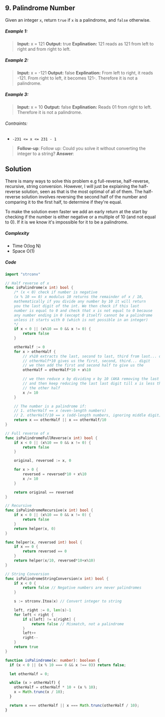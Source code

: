 ## 9. Palindrome Number

Given an integer `x`, return `true` if `x` is a palindrome, and `false` otherwise.

##### Example 1:

> **Input:** x = 121
> **Output:** true
> **Explination:** 121 reads as 121 from left to right and from right to left.

##### Example 2:

> **Input:** x = -121
> **Output:** false
> **Explination:** From left to right, it reads -121. From right to left, it becomes 121-. Therefore it is not a palindrome.

##### Example 3:

> **Input:** x = 10
> **Output:** false
> **Explination:** Reads 01 from right to left. Therefore it is not a palindrome.

###### Contraints:

- `-231 <= x <= 231 - 1`

> **Follow-up**: Follow up: Could you solve it without converting the integer to a string?
> **Answer**:

## Solution

There is many ways to solve this problem e.g full-reverse, half-reverse, recursive, string conversion.
However, I will just be explaining the half-reverse solution, seen as that is the most optimal of all of them.
The half-reverse solution involves reversing the second half of the number and comparing it to the first half, to determine if they're equal.

To make the solution even faster we add an early return at the start by checking if the number is either negative or a multiple of 10 (and not equal to 0).
If it is we know it's impossible for it to be a palindrome.

##### Complexity

- Time O(log N)
- Space O(1)

##### Code

```go
import "strconv"

// Half reverse of x
func isPalindrome(x int) bool {
	/* (x < 0) check if number is negative
	(x % 10 == 0) x modulus 10 returns the remainder of x / 10,
	mathematically if you divide any number by 10 it will return
	you the last digit of the int. We then check if this last
	number is equal to 0 and check that x is not equal to 0 because
	any number ending in 0 (except 0 itself) cannot be a palindrome
	unless it starts with 0 (which is not possible in an integer)
	*/
	if x < 0 || (x%10 == 0 && x != 0) {
		return false
	}

	otherHalf := 0
	for x > otherHalf {
		// x%10 extracts the last, second to last, third from last... digit
		// otherHalf*10 gives us the first, second, third... digit
		// we then add the first and second half to give us the
		otherHalf = otherHalf*10 + x%10

		// we then reduce x by dividing x by 10 (AKA removing the last digit)
		// and then keep reducing the last last digit till x is less than
		// the other half
		x /= 10
	}

	// The number is a palindrome if:
	// 1. otherHalf == x (even-length numbers)
	// 2. otherHalf/10 == x (odd-length numbers, ignoring middle digit)
	return x == otherHalf || x == otherHalf/10
}

// Full reverse of x
func isPalindromeFullReverse(x int) bool {
	if x < 0 || (x%10 == 0 && x != 0) {
		return false
	}

	original, reversed := x, 0

	for x > 0 {
		reversed = reversed*10 + x%10
		x /= 10
	}

	return original == reversed
}

// Recursive
func isPalindromeRecursive(x int) bool {
	if x < 0 || (x%10 == 0 && x != 0) {
		return false
	}
	return helper(x, 0)
}

func helper(x, reversed int) bool {
	if x == 0 {
		return reversed == 0
	}
	return helper(x/10, reversed*10+x%10)
}

// String Conversion
func isPalindromeStringConversion(x int) bool {
	if x < 0 {
		return false // Negative numbers are never palindromes
	}

	s := strconv.Itoa(x) // Convert integer to string

	left, right := 0, len(s)-1
	for left < right {
		if s[left] != s[right] {
			return false // Mismatch, not a palindrome
		}
		left++
		right--
	}
	return true
}
```

```typescript
function isPalindrome(x: number): boolean {
  if (x < 0 || (x % 10 === 0 && x !== 0)) return false;

  let otherHalf = 0;

  while (x > otherHalf) {
    otherHalf = otherHalf * 10 + (x % 10);
    x = Math.trunc(x / 10);
  }

  return x === otherHalf || x === Math.trunc(otherHalf / 10);
}
```
